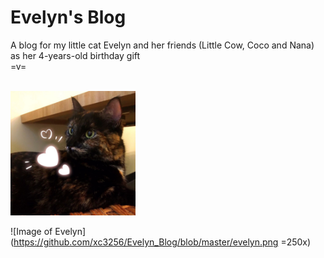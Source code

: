# Evelyn's Blog
A blog for my little cat Evelyn and her friends (Little Cow, Coco and Nana) as her 4-years-old birthday gift  <br/>
=v=  <br/><br/>

<img src="https://github.com/xc3256/Evelyn_Blog/blob/master/evelyn.png" alt="Evelyn's Image" width="200"/>

![Image of Evelyn](https://github.com/xc3256/Evelyn_Blog/blob/master/evelyn.png =250x)
